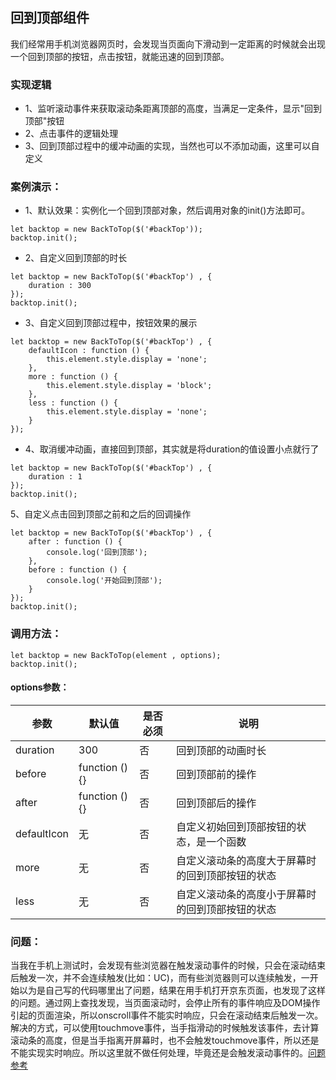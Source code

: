 ## 回到顶部组件
我们经常用手机浏览器网页时，会发现当页面向下滑动到一定距离的时候就会出现一个回到顶部的按钮，点击按钮，就能迅速的回到顶部。
### 实现逻辑
- 1、监听滚动事件来获取滚动条距离顶部的高度，当满足一定条件，显示"回到顶部"按钮
- 2、点击事件的逻辑处理
- 3、回到顶部过程中的缓冲动画的实现，当然也可以不添加动画，这里可以自定义
### 案例演示：
- 1、默认效果：实例化一个回到顶部对象，然后调用对象的init()方法即可。
```
let backtop = new BackToTop($('#backTop'));
backtop.init();
```
- 2、自定义回到顶部的时长

```
let backtop = new BackToTop($('#backTop') , {
    duration : 300
});
backtop.init();
```
- 3、自定义回到顶部过程中，按钮效果的展示

```
let backtop = new BackToTop($('#backTop') , {
    defaultIcon : function () {
        this.element.style.display = 'none';
    },
    more : function () {
        this.element.style.display = 'block';
    },
    less : function () {
        this.element.style.display = 'none';
    }
});
```
- 4、取消缓冲动画，直接回到顶部，其实就是将duration的值设置小点就行了

```
let backtop = new BackToTop($('#backTop') , {
    duration : 1
});
backtop.init();
```
5、自定义点击回到顶部之前和之后的回调操作

```
let backtop = new BackToTop($('#backTop') , {
    after : function () {
        console.log('回到顶部'); 
    },
    before : function () {
        console.log('开始回到顶部');
    }
});
backtop.init();
```
### 调用方法：

```
let backtop = new BackToTop(element , options);
backtop.init();
```
#### options参数：

参数 | 默认值 | 是否必须 | 说明
---|---|---|---
duration | 300 | 否 | 回到顶部的动画时长
before | function () {} | 否 | 回到顶部前的操作
after | function () {} | 否 | 回到顶部后的操作
defaultIcon | 无 | 否 | 自定义初始回到顶部按钮的状态，是一个函数
more | 无 | 否 | 自定义滚动条的高度大于屏幕时的回到顶部按钮的状态
less | 无 | 否 | 自定义滚动条的高度小于屏幕时的回到顶部按钮的状态

### 问题：
当我在手机上测试时，会发现有些浏览器在触发滚动事件的时候，只会在滚动结束后触发一次，并不会连续触发(比如：UC)，而有些浏览器则可以连续触发，一开始以为是自己写的代码哪里出了问题，结果在用手机打开京东页面，也发现了这样的问题。通过网上查找发现，当页面滚动时，会停止所有的事件响应及DOM操作引起的页面渲染，所以onscroll事件不能实时响应，只会在滚动结束后触发一次。解决的方式，可以使用touchmove事件，当手指滑动的时候触发该事件，去计算滚动条的高度，但是当手指离开屏幕时，也不会触发touchmove事件，所以还是不能实现实时响应。所以这里就不做任何处理，毕竟还是会触发滚动事件的。[问题参考](https://segmentfault.com/q/1010000004453730)